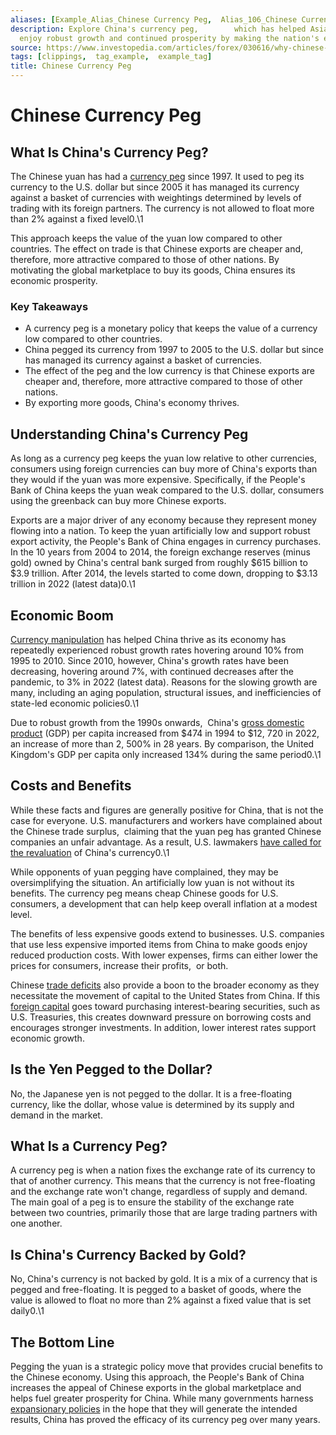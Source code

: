 ```yaml
---
aliases: [Example_Alias_Chinese Currency Peg,  Alias_106_Chinese Currency Peg.md]
description: Explore China's currency peg,        which has helped Asia's largest economy
  enjoy robust growth and continued prosperity by making the nation's exports cheaper.
source: https://www.investopedia.com/articles/forex/030616/why-chinese-yuan-pegged.asp
tags: [clippings,  tag_example,  example_tag]
title: Chinese Currency Peg
---
```


# Chinese Currency Peg
## What Is China's Currency Peg?

The Chinese yuan has had a [currency peg](https://www.investopedia.com/terms/c/currency-peg.asp) since 1997. It used to peg its currency to the U.S. dollar but since 2005 it has managed its currency against a basket of currencies with weightings determined by levels of trading with its foreign partners. The currency is not allowed to float more than 2% against a fixed level0.\1

This approach keeps the value of the yuan low compared to other countries. The effect on trade is that Chinese exports are cheaper and,  therefore,  more attractive compared to those of other nations. By motivating the global marketplace to buy its goods,  China ensures its economic prosperity.

### Key Takeaways

- A currency peg is a monetary policy that keeps the value of a currency low compared to other countries.
- China pegged its currency from 1997 to 2005 to the U.S. dollar but since has managed its currency against a basket of currencies.
- The effect of the peg and the low currency is that Chinese exports are cheaper and,  therefore,  more attractive compared to those of other nations.
- By exporting more goods,  China's economy thrives.

## Understanding China's Currency Peg

As long as a currency peg keeps the yuan low relative to other currencies,  consumers using foreign currencies can buy more of China's exports than they would if the yuan was more expensive. Specifically,  if the People's Bank of China keeps the yuan weak compared to the U.S. dollar,  consumers using the greenback can buy more Chinese exports.

Exports are a major driver of any economy because they represent money flowing into a nation. To keep the yuan artificially low and support robust export activity,  the People's Bank of China engages in currency purchases. In the 10 years from 2004 to 2014,  the foreign exchange reserves (minus gold) owned by China's central bank surged from roughly $615 billion to $3.9 trillion. After 2014,  the levels started to come down,  dropping to $3.13 trillion in 2022 (latest data)0.\1

## Economic Boom

[Currency manipulation](https://www.investopedia.com/articles/forex/061115/yuan-vs-rmb-understanding-difference.asp) has helped China thrive as its economy has repeatedly experienced robust growth rates hovering around 10% from 1995 to 2010. Since 2010,  however,  China's growth rates have been decreasing,  hovering around 7%,  with continued decreases after the pandemic,  to 3% in 2022 (latest data). Reasons for the slowing growth are many,  including an aging population,  structural issues,  and inefficiencies of state-led economic policies0.\1

Due to robust growth from the 1990s onwards,        China's [gross domestic product](https://www.investopedia.com/terms/g/gdp.asp) (GDP) per capita increased from $474 in 1994 to $12,  720 in 2022,  an increase of more than 2,  500% in 28 years. By comparison,  the United Kingdom's GDP per capita only increased 134% during the same period0.\1

## Costs and Benefits

While these facts and figures are generally positive for China,  that is not the case for everyone. U.S. manufacturers and workers have complained about the Chinese trade surplus,        claiming that the yuan peg has granted Chinese companies an unfair advantage. As a result,  U.S. lawmakers [have called for the revaluation](https://www.investopedia.com/articles/forex/09/chinas-peg-to-the-dollar.asp) of China's currency0.\1

While opponents of yuan pegging have complained,  they may be oversimplifying the situation. An artificially low yuan is not without its benefits. The currency peg means cheap Chinese goods for U.S. consumers,  a development that can help keep overall inflation at a modest level.

The benefits of less expensive goods extend to businesses. U.S. companies that use less expensive imported items from China to make goods enjoy reduced production costs. With lower expenses,  firms can either lower the prices for consumers,  increase their profits,        or both.

Chinese [trade deficits](https://www.investopedia.com/terms/t/trade_deficit.asp) also provide a boon to the broader economy as they necessitate the movement of capital to the United States from China. If this [foreign capital](https://www.investopedia.com/terms/f/foreign-investment.asp) goes toward purchasing interest-bearing securities,  such as U.S. Treasuries,  this creates downward pressure on borrowing costs and encourages stronger investments. In addition,  lower interest rates support economic growth.

## Is the Yen Pegged to the Dollar?

No,  the Japanese yen is not pegged to the dollar. It is a free-floating currency,  like the dollar,  whose value is determined by its supply and demand in the market.

## What Is a Currency Peg?

A currency peg is when a nation fixes the exchange rate of its currency to that of another currency. This means that the currency is not free-floating and the exchange rate won't change,  regardless of supply and demand. The main goal of a peg is to ensure the stability of the exchange rate between two countries,  primarily those that are large trading partners with one another.

## Is China's Currency Backed by Gold?

No,  China's currency is not backed by gold. It is a mix of a currency that is pegged and free-floating. It is pegged to a basket of goods,  where the value is allowed to float no more than 2% against a fixed value that is set daily0.\1

## The Bottom Line

Pegging the yuan is a strategic policy move that provides crucial benefits to the Chinese economy. Using this approach,  the People's Bank of China increases the appeal of Chinese exports in the global marketplace and helps fuel greater prosperity for China. While many governments harness [expansionary policies](https://www.investopedia.com/terms/e/expansionary_policy.asp) in the hope that they will generate the intended results,  China has proved the efficacy of its currency peg over many years.
